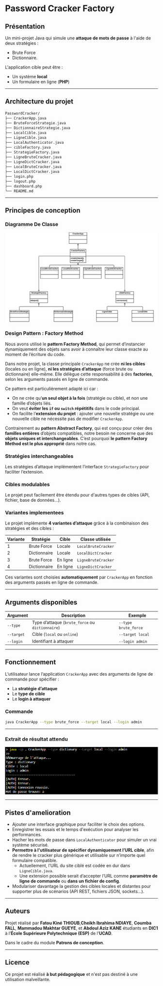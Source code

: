 # Password Cracker Factory

## Présentation

Un mini-projet Java qui simule une **attaque de mots de passe** à l'aide de deux stratégies : 
- Brute Force 
- Dictionnaire. 

L'application cible peut être : 
- Un système **local**
- Un formulaire en ligne (**PHP**)

---

## Architecture du projet

```
PasswordCracker/
├── CrackerApp.java
├── BruteForceStrategie.java
├── DictionnaireStrategie.java
├── LocalCible.java
├── LigneCible.java
├── LocalAuthenticator.java
├── cibleFactory.java
├── StrategieFactory.java
├── LigneBruteCracker.java
├── LigneDictCracker.java
├── LocalBruteCracker.java
├── LocalDictCracker.java
├── login.php
├── logout.php
├── dashboard.php
└── README.md
```

---

## Principes de conception

### Diagramme De Classe
![Diagramme UML](captures/image.png)

### Design Pattern : Factory Method

Nous avons utilisé le **pattern Factory Method**, qui permet d’instancier dynamiquement des objets sans avoir à connaître leur classe exacte au moment de l’écriture du code.

Dans notre projet, la classe principale `CrackerApp` ne crée **ni les cibles** (locales ou en ligne), **ni les stratégies d’attaque** (force brute ou dictionnaire) elle-même. Elle délègue cette responsabilité à des **factories**, selon les arguments passés en ligne de commande.

Ce pattern est particulièrement adapté ici car :
- On ne crée qu’**un seul objet à la fois** (stratégie ou cible), et non une famille d’objets liés.
- On veut **éviter les `if` ou `switch` répétitifs** dans le code principal.
- On facilite l’**extension du projet** : ajouter une nouvelle stratégie ou une nouvelle cible ne nécessite pas de modifier `CrackerApp`.

Contrairement au **pattern Abstract Factory**, qui est conçu pour créer des **familles entières** d’objets compatibles, notre besoin ne concerne que des **objets uniques et interchangeables**. C’est pourquoi **le pattern Factory Method est le plus approprié** dans notre cas.

### Stratégies interchangeables

Les stratégies d’attaque implémentent l’interface `StrategieFactory` pour faciliter l’extension.

### Cibles modulables

Le projet peut facilement être étendu pour d'autres types de cibles (API, fichier, base de données...).

### Variantes implementees
Le projet implémente **4 variantes d’attaque** grâce à la combinaison des stratégies et des cibles :

| Variante | Stratégie     | Cible       | Classe utilisée                  |
|----------|----------------|-------------|----------------------------------|
| 1        | Brute Force    | Locale      | `LocalBruteCracker`              |
| 2        | Dictionnaire   | Locale      | `LocalDictCracker`              |
| 3        | Brute Force    | En ligne    | `LigneBruteCracker`             |
| 4        | Dictionnaire   | En ligne    | `LigneDictCracker`              |

Ces variantes sont choisies **automatiquement** par `CrackerApp` en fonction des arguments passés en ligne de commande.

---

## Arguments disponibles

| Argument        | Description                                           | Exemple             |
|-----------------|-------------------------------------------------------|---------------------|
| `--type`        | Type d’attaque (`brute_force` ou `dictionnaire`)      | `--type brute_force`|
| `--target`      | Cible (`local` ou `online`)                           | `--target local`    |
| `--login`       | Identifiant à attaquer                                | `--login admin`     |

---

## Fonctionnement

L’utilisateur lance l’application `CrackerApp` avec des arguments de ligne de commande pour spécifier :
- La **stratégie d’attaque**
- Le **type de cible**
- Le **login à attaquer**

### Commande

```bash
java CrackerApp --type brute_force --target local --login admin
```

---

### Extrait de résultat attendu

![sortie](captures/essai.png)

---

## Pistes d'amelioration

- Ajouter une interface graphique pour faciliter le choix des options.
- Enregistrer les essais et le temps d'exécution pour analyser les performances.
- Hacher les mots de passe dans `LocalAuthenticator` pour simuler un vrai système sécurisé.
- **Permettre à l'utilisateur de spécifier dynamiquement l’URL cible**, afin de rendre le cracker plus générique et utilisable sur n’importe quel formulaire compatible.
    - Actuellement, l’URL du site ciblé est codée en dur dans `LigneCible.java`.
    - Une extension possible serait d’accepter l’URL comme **paramètre de ligne de commande** ou **dans un fichier de config**.
- Modulariser davantage la gestion des cibles locales et distantes pour supporter plus de scénarios (API REST, fichiers JSON, sockets...).

---

## Auteurs

Projet réalisé par **Fatou Kiné THIOUB**,**Cheikh Ibrahima NDIAYE**, **Coumba FALL**, **Mammadou Makhtar GUEYE**, et **Abdoul Aziz KANE** étudiants en **DIC1** à l’**École Supérieure Polytechnique (ESP)** de l’**UCAD**.

Dans le cadre du module **Patrons de conception**.

---

## Licence

Ce projet est réalisé **à but pédagogique** et n'est pas destiné à une utilisation malveillante.
